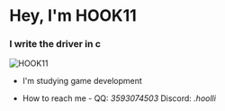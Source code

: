<h1>Hey, I'm HOOK11</h1>
<h3>I write the driver in c</h3>

<p align="left"> <img src="https://komarev.com/ghpvc/?username=HOOK11&label=Profile%20views&color=ff4d00&style=flat" alt="HOOK11" /> </p>

- I'm studying game development

- How to reach me - QQ: *3593074503* Discord: *.hoolli*






